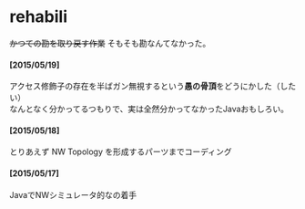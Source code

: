 # rehabili
~~かつての勘を取り戻す作業~~
そもそも勘なんてなかった。

#### [2015/05/19]  
アクセス修飾子の存在を半ばガン無視するという**愚の骨頂**をどうにかした（したい）  
なんとなく分かってるつもりで、実は全然分かってなかったJavaおもしろい。

#### [2015/05/18]  
とりあえず NW Topology を形成するパーツまでコーディング  

#### [2015/05/17]  
JavaでNWシミュレータ的なの着手

